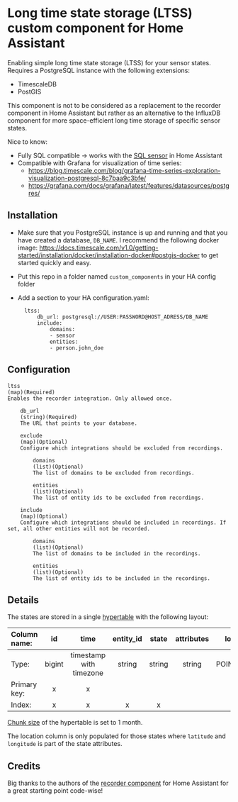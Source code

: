 Long time state storage (LTSS) custom component for Home Assistant
========================================

Enabling simple long time state storage (LTSS) for your sensor states. Requires a PostgreSQL instance with the following extensions:
* TimescaleDB
* PostGIS

This component is not to be considered as a replacement to the recorder component in Home Assistant but rather as an alternative to the InfluxDB component for more space-efficient long time storage of specific sensor states.

Nice to know:
* Fully SQL compatible -> works with the [SQL sensor](https://www.home-assistant.io/integrations/sql/) in Home Assistant
* Compatible with Grafana for visualization of time series:
    * https://blog.timescale.com/blog/grafana-time-series-exploration-visualization-postgresql-8c7baa9c3bfe/
    * https://grafana.com/docs/grafana/latest/features/datasources/postgres/

## Installation

* Make sure that you PostgreSQL instance is up and running and that you have created a database, ```DB_NAME```. I recommend the following docker image: https://docs.timescale.com/v1.0/getting-started/installation/docker/installation-docker#postgis-docker to get started quickly and easy.
* Put this repo in a folder named ```custom_components``` in your HA config folder
* Add a section to your HA configuration.yaml:

        ltss:
            db_url: postgresql://USER:PASSWORD@HOST_ADRESS/DB_NAME
            include:
                domains:
                - sensor
                entities:
                - person.john_doe

## Configuration

    ltss
    (map)(Required) 
    Enables the recorder integration. Only allowed once.

        db_url
        (string)(Required)
        The URL that points to your database.

        exclude
        (map)(Optional)
        Configure which integrations should be excluded from recordings.

            domains
            (list)(Optional)
            The list of domains to be excluded from recordings.

            entities
            (list)(Optional)
            The list of entity ids to be excluded from recordings.

        include
        (map)(Optional)
        Configure which integrations should be included in recordings. If set, all other entities will not be recorded.

            domains
            (list)(Optional)
            The list of domains to be included in the recordings.

            entities
            (list)(Optional)
            The list of entity ids to be included in the recordings.

## Details
The states are stored in a single [hypertable](https://docs.timescale.com/latest/using-timescaledb/hypertables) with the following layout:

| Column name: | id | time | entity_id | state | attributes | location |
|:---|:---:|:---:|:---:|:---:|:---:|:---:|
| Type: | bigint | timestamp with timezone | string | string | string | POINT(4326) |
| Primary key: | x | x |  |  |  |
| Index: | x | x | x | x | | |

[Chunk size](https://docs.timescale.com/latest/using-timescaledb/hypertables#best-practices) of the hypertable is set to 1 month.

The location column is only populated for those states where ```latitude``` and ```longitude``` is part of the state attributes.

## Credits
Big thanks to the authors of the [recorder component](https://github.com/home-assistant/home-assistant/tree/dev/homeassistant/components/recorder) for Home Assistant for a great starting point code-wise!
